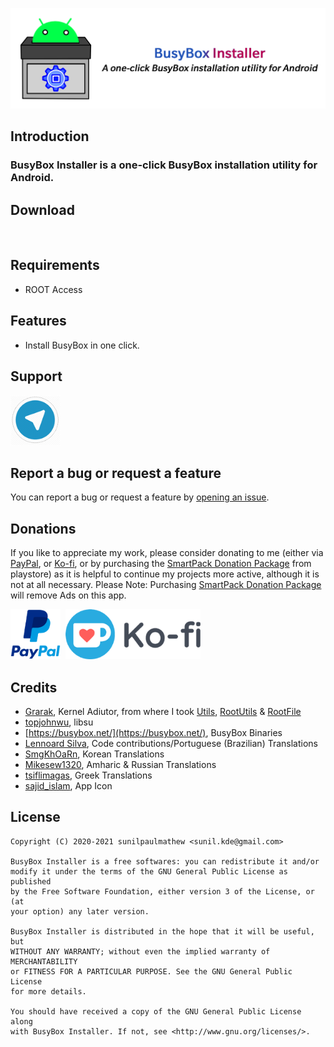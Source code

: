 ![](banner.png)

## Introduction
### BusyBox Installer is a one-click BusyBox installation utility for Android.

## Download
[<img src="https://play.google.com/intl/en_us/badges/images/generic/en-play-badge.png"
     alt=""
     height="80">](https://play.google.com/store/apps/details?id=com.smartpack.busyboxinstaller)
[<img src="https://i.ibb.co/q0mdc4Z/get-it-on-github.png"
     alt=""
     height="80">](https://github.com/SmartPack/BusyBox-Installer/releases/latest)

## Requirements
* ROOT Access

## Features
* Install BusyBox in one click.

## Support
[<img src="https://github.com/SmartPack/SmartPack.github.io/blob/master/asset/pic006.png?raw=true"
     alt=""
     height="80">](https://t.me/smartpack_kmanager)
     
## Report a bug or request a feature
You can report a bug or request a feature by [opening an issue](https://github.com/SmartPack/BusyBox-Installer/issues/new).

## Donations
If you like to appreciate my work, please consider donating to me (either via [PayPal](https://www.paypal.me/menacherry/), or [Ko-fi](https://ko-fi.com/sunilpaulmathew/), or by purchasing the [SmartPack Donation Package](https://play.google.com/store/apps/details?id=com.smartpack.donate) from playstore) as it is helpful to continue my projects more active, although it is not at all necessary.
Please Note: Purchasing [SmartPack Donation Package](https://play.google.com/store/apps/details?id=com.smartpack.donate) will remove Ads on this app.

[<img src="https://raw.githubusercontent.com/SmartPack/SmartPack.github.io/master/asset/pic005.png"
     alt=""
     height="80">](https://www.paypal.me/menacherry/)
[<img src="https://play.google.com/intl/en_us/badges/images/generic/en-play-badge.png"
     alt=""
     height="80">](https://play.google.com/store/apps/details?id=com.smartpack.donate)
[<img src="https://raw.githubusercontent.com/SmartPack/SmartPack.github.io/master/asset/pic010.png"
     alt=""
     height="80">](https://ko-fi.com/sunilpaulmathew/)

## Credits
* [Grarak](https://github.com/Grarak), Kernel Adiutor, from where I took [Utils](https://raw.githubusercontent.com/Grarak/KernelAdiutor/master/app/src/main/java/com/grarak/kerneladiutor/utils/Utils.java), [RootUtils](https://raw.githubusercontent.com/Grarak/KernelAdiutor/master/app/src/main/java/com/grarak/kerneladiutor/utils/root/RootUtils.java) & [RootFile](https://raw.githubusercontent.com/Grarak/KernelAdiutor/master/app/src/main/java/com/grarak/kerneladiutor/utils/root/RootFile.java)
* [topjohnwu](https://github.com/topjohnwu/), libsu
* [https://busybox.net/](https://busybox.net/), BusyBox Binaries
* [Lennoard Silva](https://github.com/Lennoard), Code contributions/Portuguese (Brazilian) Translations
* [SmgKhOaRn](https://github.com/SmgKhOaRn), Korean Translations
* [Mikesew1320](https://github.com/Mikesew1320), Amharic & Russian Translations
* [tsiflimagas](https://github.com/tsiflimagas), Greek Translations
* [sajid_islam](https://t.me/sajid_islam), App Icon

## License

    Copyright (C) 2020-2021 sunilpaulmathew <sunil.kde@gmail.com>

    BusyBox Installer is a free softwares: you can redistribute it and/or
    modify it under the terms of the GNU General Public License as published
    by the Free Software Foundation, either version 3 of the License, or (at
    your option) any later version.

    BusyBox Installer is distributed in the hope that it will be useful, but
    WITHOUT ANY WARRANTY; without even the implied warranty of MERCHANTABILITY
    or FITNESS FOR A PARTICULAR PURPOSE. See the GNU General Public License
    for more details.

    You should have received a copy of the GNU General Public License along
    with BusyBox Installer. If not, see <http://www.gnu.org/licenses/>.